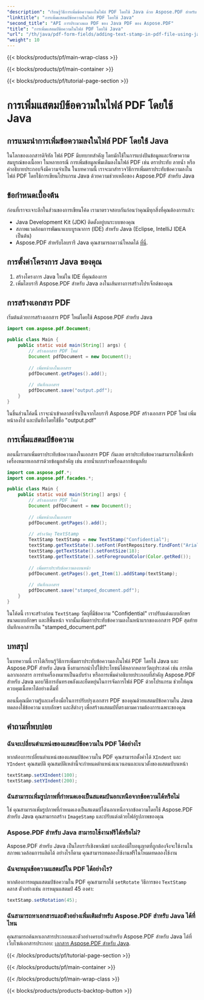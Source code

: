 ```yaml
---
"description": "เรียนรู้วิธีการเพิ่มข้อความลงในไฟล์ PDF โดยใช้ Java ด้วย Aspose.PDF สำหรับ Java ปรับแต่งเอกสาร PDF ของคุณได้อย่างง่ายดาย"
"linktitle": "การเพิ่มแสตมป์ข้อความในไฟล์ PDF โดยใช้ Java"
"second_title": "API การประมวลผล PDF ของ Java PDF ของ Aspose.PDF"
"title": "การเพิ่มแสตมป์ข้อความในไฟล์ PDF โดยใช้ Java"
"url": "/th/java/pdf-form-fields/adding-text-stamp-in-pdf-file-using-java/"
"weight": 10
---
```


{{< blocks/products/pf/main-wrap-class >}}

{{< blocks/products/pf/main-container >}}

{{< blocks/products/pf/tutorial-page-section >}}

# การเพิ่มแสตมป์ข้อความในไฟล์ PDF โดยใช้ Java


## การแนะนำการเพิ่มข้อความลงในไฟล์ PDF โดยใช้ Java

ในโลกของเอกสารดิจิทัล ไฟล์ PDF มีบทบาทสำคัญ โดยมักใช้ในการแบ่งปันข้อมูลและรักษาความสมบูรณ์ของเนื้อหา ในหลายกรณี การเพิ่มข้อมูลเพิ่มเติมลงในไฟล์ PDF เช่น ตราประทับ ลายน้ำ หรือคำอธิบายประกอบจึงมีความจำเป็น ในบทความนี้ เราจะมาสำรวจวิธีการเพิ่มตราประทับข้อความลงในไฟล์ PDF โดยใช้การเขียนโปรแกรม Java ด้วยความช่วยเหลือของ Aspose.PDF สำหรับ Java

## ข้อกำหนดเบื้องต้น

ก่อนที่เราจะเจาะลึกในส่วนของการเขียนโค้ด เรามาตรวจสอบกันก่อนว่าคุณมีทุกสิ่งที่คุณต้องการแล้ว:

- Java Development Kit (JDK) ติดตั้งอยู่บนระบบของคุณ
- สภาพแวดล้อมการพัฒนาแบบบูรณาการ (IDE) สำหรับ Java (Eclipse, IntelliJ IDEA เป็นต้น)
- Aspose.PDF สำหรับไลบรารี Java คุณสามารถดาวน์โหลดได้ [ที่นี่](https://releases-aspose.com/pdf/java/).

## การตั้งค่าโครงการ Java ของคุณ

1. สร้างโครงการ Java ใหม่ใน IDE ที่คุณต้องการ
2. เพิ่มไลบรารี Aspose.PDF สำหรับ Java ลงในเส้นทางการสร้างโปรเจ็กต์ของคุณ

## การสร้างเอกสาร PDF

เริ่มต้นด้วยการสร้างเอกสาร PDF ใหม่โดยใช้ Aspose.PDF สำหรับ Java

```java
import com.aspose.pdf.Document;

public class Main {
    public static void main(String[] args) {
        // สร้างเอกสาร PDF ใหม่
        Document pdfDocument = new Document();
        
        // เพิ่มหน้าลงในเอกสาร
        pdfDocument.getPages().add();
        
        // บันทึกเอกสาร
        pdfDocument.save("output.pdf");
    }
}
```

ในชิ้นส่วนโค้ดนี้ เราจะนำเข้าคลาสที่จำเป็นจากไลบรารี Aspose.PDF สร้างเอกสาร PDF ใหม่ เพิ่มหน้าลงไป และบันทึกโดยใช้ชื่อ "output.pdf"

## การเพิ่มแสตมป์ข้อความ

ตอนนี้เรามาเพิ่มตราประทับข้อความลงในเอกสาร PDF กันเลย ตราประทับข้อความสามารถใช้เพื่อทำเครื่องหมายเอกสารด้วยข้อมูลสำคัญ เช่น ลายน้ำแบบร่างหรือฉลากข้อมูลลับ

```java
import com.aspose.pdf.*;
import com.aspose.pdf.facades.*;

public class Main {
    public static void main(String[] args) {
        // สร้างเอกสาร PDF ใหม่
        Document pdfDocument = new Document();
        
        // เพิ่มหน้าลงในเอกสาร
        pdfDocument.getPages().add();
        
        // สร้างวัตถุ TextStamp
        TextStamp textStamp = new TextStamp("Confidential");
        textStamp.getTextState().setFont(FontRepository.findFont("Arial"));
        textStamp.getTextState().setFontSize(18);
        textStamp.getTextState().setForegroundColor(Color.getRed());
        
        // เพิ่มตราประทับข้อความลงบนหน้า
        pdfDocument.getPages().get_Item(1).addStamp(textStamp);
        
        // บันทึกเอกสาร
        pdfDocument.save("stamped_document.pdf");
    }
}
```

ในโค้ดนี้ เราจะสร้างก่อน `TextStamp` วัตถุที่มีข้อความ "Confidential" เราปรับแต่งแบบอักษร ขนาดแบบอักษร และสีพื้นหน้า จากนั้นเพิ่มตราประทับข้อความลงในหน้าแรกของเอกสาร PDF สุดท้าย บันทึกเอกสารเป็น "stamped_document.pdf"

## บทสรุป

ในบทความนี้ เราได้เรียนรู้วิธีการเพิ่มตราประทับข้อความลงในไฟล์ PDF โดยใช้ Java และ Aspose.PDF สำหรับ Java ซึ่งสามารถนำไปใช้ประโยชน์ได้หลากหลายวัตถุประสงค์ เช่น การติดฉลากเอกสาร การทำเครื่องหมายเป็นฉบับร่าง หรือการเพิ่มคำอธิบายประกอบที่สำคัญ Aspose.PDF สำหรับ Java มอบวิธีการอันทรงพลังและยืดหยุ่นในการจัดการไฟล์ PDF ด้วยโปรแกรม ช่วยให้คุณควบคุมเนื้อหาได้อย่างเต็มที่

ตอนนี้คุณมีความรู้และเครื่องมือในการปรับปรุงเอกสาร PDF ของคุณด้วยแสตมป์ข้อความใน Java ทดลองใช้ข้อความ แบบอักษร และสีต่างๆ เพื่อสร้างแสตมป์ที่ตรงตามความต้องการเฉพาะของคุณ

## คำถามที่พบบ่อย

### ฉันจะเปลี่ยนตำแหน่งของแสตมป์ข้อความใน PDF ได้อย่างไร

หากต้องการเปลี่ยนตำแหน่งของแสตมป์ข้อความใน PDF คุณสามารถตั้งค่าได้ `XIndent` และ `YIndent` คุณสมบัติ คุณสมบัติเหล่านี้จะกำหนดตำแหน่งแนวนอนและแนวตั้งของแสตมป์บนหน้า

```java
textStamp.setXIndent(100);
textStamp.setYIndent(200);
```

### ฉันสามารถเพิ่มรูปภาพที่กำหนดเองเป็นสแตมป์นอกเหนือจากข้อความได้หรือไม่

ใช่ คุณสามารถเพิ่มรูปภาพที่กำหนดเองเป็นสแตมป์ได้นอกเหนือจากข้อความโดยใช้ Aspose.PDF สำหรับ Java คุณสามารถสร้าง `ImageStamp` และปรับแต่งด้วยไฟล์รูปภาพของคุณ

### Aspose.PDF สำหรับ Java สามารถใช้งานฟรีได้หรือไม่?

Aspose.PDF สำหรับ Java เป็นไลบรารีเชิงพาณิชย์ และต้องมีใบอนุญาตที่ถูกต้องจึงจะใช้งานในสภาพแวดล้อมการผลิตได้ อย่างไรก็ตาม คุณสามารถทดลองใช้งานฟรีในโหมดทดลองใช้งาน

### ฉันจะหมุนข้อความแสตมป์ใน PDF ได้อย่างไร?

หากต้องการหมุนแสตมป์ข้อความใน PDF คุณสามารถใช้ `setRotate` วิธีการของ `TextStamp` คลาส ตัวอย่างเช่น การหมุนแสตมป์ 45 องศา:

```java
textStamp.setRotation(45);
```

### ฉันสามารถหาเอกสารและตัวอย่างเพิ่มเติมสำหรับ Aspose.PDF สำหรับ Java ได้ที่ไหน

คุณสามารถค้นหาเอกสารประกอบและตัวอย่างครบถ้วนสำหรับ Aspose.PDF สำหรับ Java ได้ที่เว็บไซต์เอกสารประกอบ: [เอกสาร Aspose.PDF สำหรับ Java](https://reference-aspose.com/pdf/java/).

{{< /blocks/products/pf/tutorial-page-section >}}

{{< /blocks/products/pf/main-container >}}

{{< /blocks/products/pf/main-wrap-class >}}

{{< blocks/products/products-backtop-button >}}